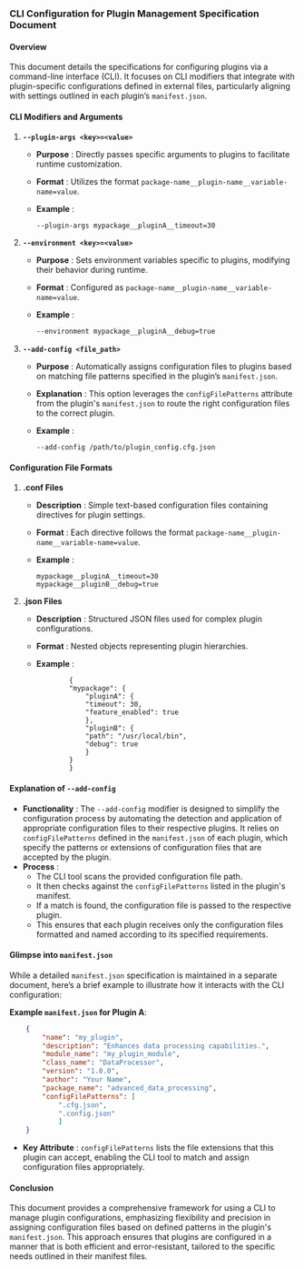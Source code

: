 ### CLI Configuration for Plugin Management Specification Document

#### Overview

This document details the specifications for configuring plugins via a
command-line interface (CLI). It focuses on CLI modifiers that integrate with
plugin-specific configurations defined in external files, particularly
aligning with settings outlined in each plugin’s `manifest.json`.

#### CLI Modifiers and Arguments

  1. **`--plugin-args <key>=<value>`**

     * **Purpose** : Directly passes specific arguments to plugins to facilitate runtime customization.
     * **Format** : Utilizes the format `package-name__plugin-name__variable-name=value`.
     * **Example** :
        
        ```        
        --plugin-args mypackage__pluginA__timeout=30
        ```     

  2. **`--environment <key>=<value>`**

     * **Purpose** : Sets environment variables specific to plugins, modifying their behavior during runtime.
     * **Format** : Configured as `package-name__plugin-name__variable-name=value`.
     * **Example** :
        
        ```bash
        --environment mypackage__pluginA__debug=true
        ```
                

  3. **`--add-config <file_path>`**

     * **Purpose** : Automatically assigns configuration files to plugins based on matching file patterns specified in the plugin’s `manifest.json`.
     * **Explanation** : This option leverages the `configFilePatterns` attribute from the plugin's `manifest.json` to route the right configuration files to the correct plugin.
     * **Example** :
        
        ```
        --add-config /path/to/plugin_config.cfg.json
        ```
                
   
        

#### Configuration File Formats

  1. **.conf Files**

     * **Description** : Simple text-based configuration files containing directives for plugin settings.
     * **Format** : Each directive follows the format `package-name__plugin-name__variable-name=value`.
     * **Example** :
        
        ```      
        mypackage__pluginA__timeout=30
        mypackage__pluginB__debug=true
        ```       

  2. **.json Files**

     * **Description** : Structured JSON files used for complex plugin configurations.
     * **Format** : Nested objects representing plugin hierarchies.
     * **Example** :
        
        ```
                {
                "mypackage": {
                    "pluginA": {
                    "timeout": 30,
                    "feature_enabled": true
                    },
                    "pluginB": {
                    "path": "/usr/local/bin",
                    "debug": true
                    }
                }
                }
        ```
                

#### Explanation of `--add-config`

  * **Functionality** : The `--add-config` modifier is designed to simplify the configuration process by automating the detection and application of appropriate configuration files to their respective plugins. It relies on `configFilePatterns` defined in the `manifest.json` of each plugin, which specify the patterns or extensions of configuration files that are accepted by the plugin.
  * **Process** :
    * The CLI tool scans the provided configuration file path.
    * It then checks against the `configFilePatterns` listed in the plugin's manifest.
    * If a match is found, the configuration file is passed to the respective plugin.
    * This ensures that each plugin receives only the configuration files formatted and named according to its specified requirements.

#### Glimpse into `manifest.json`

While a detailed `manifest.json` specification is maintained in a separate
document, here’s a brief example to illustrate how it interacts with the CLI
configuration:

**Example `manifest.json` for Plugin A**:


    
```json
    {
        "name": "my_plugin",
        "description": "Enhances data processing capabilities.",
        "module_name": "my_plugin_module",
        "class_name": "DataProcessor",
        "version": "1.0.0",
        "author": "Your Name",
        "package_name": "advanced_data_processing",
        "configFilePatterns": [
            ".cfg.json",
            ".config.json"
            ]
    }
```
    

  * **Key Attribute** : `configFilePatterns` lists the file extensions that this plugin can accept, enabling the CLI tool to match and assign configuration files appropriately.

#### Conclusion

This document provides a comprehensive framework for using a CLI to manage
plugin configurations, emphasizing flexibility and precision in assigning
configuration files based on defined patterns in the plugin's `manifest.json`.
This approach ensures that plugins are configured in a manner that is both
efficient and error-resistant, tailored to the specific needs outlined in
their manifest files.
